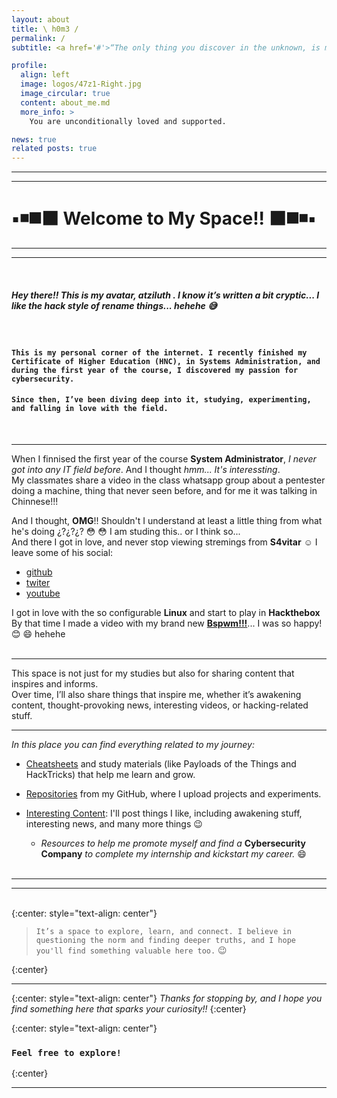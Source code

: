 ```yaml
---
layout: about
title: \ h0m3 /
permalink: /
subtitle: <a href='#'>“The only thing you discover in the unknown, is more of yourself.” </a>

profile:
  align: left
  image: logos/47z1-Right.jpg
  image_circular: true
  content: about_me.md
  more_info: >
    You are unconditionally loved and supported.

news: true
related posts: true
---
```


---

---

# :black_small_square::black_medium_small_square::black_medium_square::black_large_square: Welcome to My Space!! :black_large_square::black_medium_square::black_medium_small_square::black_small_square:

---

---

<br>

##### Hey there!! This is my avatar, **atziluth** . I know it’s written a bit cryptic... I like the hack style of rename things... hehehe :sweat_smile:

<br>

#### `This is my personal corner of the internet. I recently finished my Certificate of Higher Education (HNC), in Systems Administration, and during the first year of the course, I discovered my passion for cybersecurity. `

#### `Since then, I’ve been diving deep into it, studying, experimenting, and falling in love with the field.`

<br>

---

When I finnised the first year of the course **System Administrator**, _I never got into any IT field before_. And I thought _hmm... It's interessting_. <br>
My classmates share a video in the class whatsapp group about a pentester doing a machine, thing that never seen before, and for me it was talking in Chinnese!!!<br>

And I thought, **OMG**!! Shouldn't I understand at least a little thing from what he's doing ¿?¿?¿? :flushed: :flushed: I am studing this.. or I think so... <br>
And there I got in love, and never stop viewing stremings from **S4vitar** :relaxed:
I leave some of his social:

- [github](https://github.com/s4vitar)
- [twiter](https://x.com/s4vitar?lang=en)
- [youtube](https://www.youtube.com/channel/UCgzsRmCl4BU-QmSVC4jFOlg)

I got in love with the so configurable **Linux** and start to play in **Hackthebox**<br>
By that time I made a video with my brand new **[Bspwm!!!](/blog/2021/first_contact_with-bspwm/)**... I was so happy! :blush: :smile: hehehe<br><br>

---

This space is not just for my studies but also for sharing content that inspires and informs. <br> Over time, I’ll also share things that inspire me, whether it’s awakening content, thought-provoking news, interesting videos, or hacking-related stuff.<br>

---

_In this place you can find everything related to my journey:_

- [Cheatsheets](/docs) and study materials (like Payloads of the Things and HackTricks) that help me learn and grow.

- [Repositories](repos) from my GitHub, where I upload projects and experiments.

- [Interesting Content](news): I'll post things I like, including awakening stuff, interesting news, and many more things :wink:<br>
  - _Resources to help me promote myself and find a_ **Cybersecurity Company** _to complete my internship and kickstart my career._ :smile: <br><br>

---

---

<br>
{:center: style="text-align: center"}

> `It’s a space to explore, learn, and connect. I believe in questioning the norm and finding deeper truths, and I hope you'll find something valuable here too.` :wink: <br>

{:center}
<br>

---

{:center: style="text-align: center"}
_Thanks for stopping by, and I hope you find something here that sparks your curiosity!!_
{:center}

{:center: style="text-align: center"}

### `Feel free to explore!`

{:center}

---
